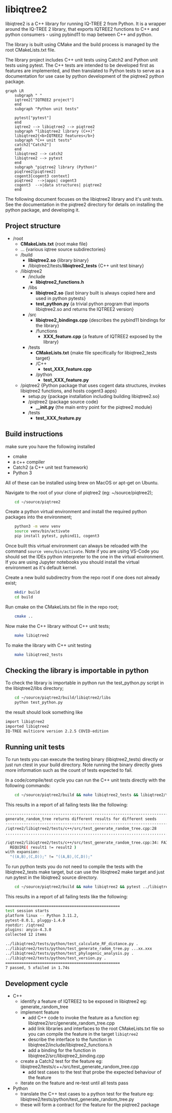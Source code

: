 # libiqtree2

libiqtree2 is a C++ library for running IQ-TREE 2 from Python. It is a wrapper around the IQ-TREE 2 library, that exports IQTREE2 functions to C++ and python consumers - using pybind11 to map between C++ and python.

The library is built using CMake and the build process is managed by the root CMakeLists.txt file.

The library project includes C++ unit tests using Catch2 and Python unit tests using pytest.  The C++ tests are intended to be developed first as features are implemented, and then translated to Python tests to serve as a documentation for use case by python development of the piqtree2 python package.

```mermaid
graph LR
    subgraph " "
    iqtree2["IQTREE2 project"] 
    end
    subgraph "Python unit tests"
    
    pytest["pytest"]
    end
    iqtree2 --> libiqtree2 --> piqtree2
    subgraph "libiqtree2 library (C++)"
    libiqtree2{<b>IQTREE2 features</b>}
    subgraph "C++ unit tests"
    catch2["Catch2"]
    end
    libiqtree2 --> catch2
    libiqtree2 --> pytest
    end
    subgraph "piqtree2 library (Python)"
    piqtree2[piqtree2]
    cogent3[cogent3 context]
    piqtree2  -->|apps| cogent3
    cogent3  -->|data structures| piqtree2 
    end
```

The following document focuses on the libiqtree2 library and it's unit tests.  See the documentation in the piqtree2 directory for details on installing the python package, and developing it.

## Project structure

- /root
    - **CMakeLists.txt**  {root make file}
    - ... {various iqtree source subdirectories} 
    - /build
        - **libiqtree2.so**  {library binary}
        - /libiqtree2/tests/**libiqtree2_tests** {C++ unit test binary}
    - /libiqtree2
        - /include
            - **libiqtree2_functions.h**
        - /libs
            - **libiqtree2.so**  {last binary built is always copied here and used in python pytests}
            - **test_python.py** {a trivial python program that imports libiqtree2.so and returns the IQTREE2 version}
        - /src
            - **libiqtree2_bindings.cpp**  {describes the pybind11 bindings for the library}
            - /functions
                - **XXX_feature.cpp**   {a feature of IQTREE2 exposed by the library}
        - /tests
            - **CMakeLists.txt** {make file specifically for libiqtree2_tests target}
            - /C++
                - **test_XXX_feature.cpp**
            - /python
                - **test_XXX_feature.py**
    - /piqtree2 {Python package that uses cogent data structures, invokes libiqtree2 functions, and hosts cogent3 apps}
        - setup.py {package installation including building libiqtree2.so}
        - /piqtree2 {package source code}
            - **__init.py** {the main entry point for the piqtree2 module}
        - /tests
            - **test_XXX_feature.py**

## Build instructions

make sure you have the following installed
- cmake
- a c++ compiler
- Catch2 (a C++ unit test framework)
- Python 3

All of these can be installed using brew on MacOS or apt-get on Ubuntu.

Navigate to the root of your clone of piqtree2 (eg: ~/source/piqtree2);

```bash
    cd ~/source/piqtree2
```

Create a python virtual environment and install the required python packages into the environment;

```bash
    python3 -m venv venv
    source venv/bin/activate
    pip install pytest, pybind11, cogent3
```

Once built this virtual environment can always be reloaded with the command `source venv/bin/activate`.  Note if you are using VS-Code you should set the IDEs python interpreter to the one in the virtual environment.  If you are using Jupyter notebooks you should install the virtual environment as it's default kernel.

Create a new build subdirectry from the repo root if one does not already exist;

```bash
    mkdir build
    cd build
```

Run cmake on the CMakeLists.txt file in the repo root;

```bash
    cmake ..
```

Now make the C++ library without C++ unit tests;

```bash
    make libiqtree2
```

To make the library with C++ unit testing 

```bash
    make libiqtree2_tests
```

## Checking the library is importable in python

To check the library is importable in python run the test_python.py script in the libiqtree2/libs directory;

```bash
    cd ~/source/piqtree2/build/libiqtree2/libs
    python test_python.py
```
the result should look something like

```bash
import libiqtree2
imported libiqtree2
IQ-TREE multicore version 2.2.5 COVID-edition
```
## Running unit tests

To run tests you can execute the testing binary (libiqtree2_tests) directly or just run ctest in your build directory.  Note running the binary directly gives more information such as the count of tests expected to fail.

In a code/compile/test cycle you can run the C++ unit tests directly with the following commands:

```bash
    cd ~/source/piqtree2/build && make libiqtree2_tests && libiqtree2/tests/libiqtree2_tests
```

This results in a report of all failing tests like the following:

```bash
-------------------------------------------------------------------------------
generate_random_tree returns different results for different seeds
-------------------------------------------------------------------------------
/iqtree2/libiqtree2/tests/c++/src/test_generate_random_tree.cpp:28
...............................................................................

/iqtree2/libiqtree2/tests/c++/src/test_generate_random_tree.cpp:34: FAILED:
  REQUIRE( result1 != result2 )
with expansion:
  "((A,B),(C,D));" != "((A,B),(C,D));"
```

To run python tests you do not need to compile the tests with the libiqtree2_tests make target, but can use the libiqtree2 make target and just run pytest in the libiqtree2 source directory.

```bash
    cd ~/source/piqtree2/build && make libiqtree2 && pytest ../libiqtree2/tests/python
```

This results in a report of all failing tests like the following:

```bash
==================================================
test session starts
platform linux -- Python 3.11.2, 
pytest-8.0.1, pluggy-1.4.0
rootdir: /iqtree2
plugins: anyio-4.3.0
collected 12 items

../libiqtree2/tests/python/test_calculate_RF_distance.py .                              [  8%]
../libiqtree2/tests/python/test_generate_radom_tree.py ...xx.xxx                    [ 83%]
../libiqtree2/tests/python/test_phylogenic_analysis.py .                                  [ 91%]
../libiqtree2/tests/python/test_version.py .                                                       [100%]
==================================================
7 passed, 5 xfailed in 1.74s
```

## Development cycle

- C++
  - identify a feature of IQTREE2 to be exposed in libiqtree2 eg: generate_random_tree
  - implement feature
    - add C++ code to invoke the feature as a function eg: libiqtree2/src/generate_random_tree.cpp
    - add link libraries and interfaces to the root CMakeLists.txt file so you can  compile the feature in the target `libiqtree2`
    - describe the interface to the function in libiqtree2/include/libiqtree2_functions.h
    - add a binding for the function in libiqtree2/src/libiqtree2_binding.cpp
  - create a Catch2 test for the feature eg: libiqtree2/tests/c++/src/test_generate_random_tree.cpp
    - add test cases to the test that probe the expected behaviour of the feature
  - iterate on the feature and re-test until all tests pass
- Python
  - translate the C++ test cases to a python test for the feature eg: libiqtree2/tests/python/test_generate_random_tree.py
  - these will form a contract for the feature for the piqtree2 package
